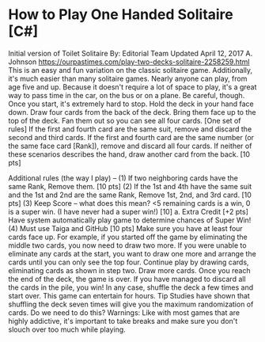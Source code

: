 # How to Play One Handed Solitaire [C#]
Initial version of Toilet Solitaire
By: Editorial Team Updated April 12, 2017					A. Johnson
https://ourpastimes.com/play-two-decks-solitaire-2258259.html 
This is an easy and fun variation on the classic solitaire game. Additionally, it's much easier than many solitaire games. Nearly anyone can play, from age five and up. Because it doesn't require a lot of space to play, it's a great way to pass time in the car, on the bus or on a plane. Be careful, though. Once you start, it's extremely hard to stop.
Hold the deck in your hand face down. Draw four cards from the back of the deck. Bring them face up to the top of the deck. Fan them out so you can see all four cards.
[One set of rules] If the first and fourth card are the same suit, remove and discard the second and third cards. If the first and fourth card are the same number (or the same face card [Rank]), remove and discard all four cards. If neither of these scenarios describes the hand, draw another card from the back. [10 pts]  

Additional rules (the way I play) – 
(1)	If two neighboring cards have the same Rank, Remove them. [10 pts] 
(2)	If the 1st and 4th have the same suit and the 1st and 2nd are the same Rank, Remove 1st, 2nd, and 3rd card. [10 pts] 
(3)	Keep Score – what does this mean? <5 remaining cards is a win, 0 is a super win. (I have never had a super win!) [10]
a.	Extra Credit [+2 pts] Have system automatically play game to determine chances of Super Win!
(4)	Must use Taiga and GitHub [10 pts]
Make sure you have at least four cards face up. For example, if you started off the game by eliminating the middle two cards, you now need to draw two more. If you were unable to eliminate any cards at the start, you want to draw one more and arrange the cards until you can only see the top four.
Continue play by drawing cards, eliminating cards as shown in step two. Draw more cards. Once you reach the end of the deck, the game is over.
If you have managed to discard all the cards in the pile, you win! In any case, shuffle the deck a few times and start over. This game can entertain for hours.
Tip
Studies have shown that shuffling the deck seven times will give you the maximum randomization of cards. Do we need to do this?
Warnings:
Like with most games that are highly addictive, it's important to take breaks and make sure you don't slouch over too much while playing.
